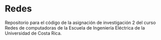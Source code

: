 # Redes

Repositorio para el código de la asignación de investigación 2 del curso Redes de computadoras de la Escuela de Ingeniería Eléctrica de la Universidad de Costa Rica.
